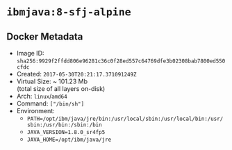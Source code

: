 # `ibmjava:8-sfj-alpine`

## Docker Metadata

- Image ID: `sha256:9929f2ffdd806e96281c36c0f28ed557c64769dfe3b02308bab7800ed550cfdc`
- Created: `2017-05-30T20:21:17.371091249Z`
- Virtual Size: ~ 101.23 Mb  
  (total size of all layers on-disk)
- Arch: `linux`/`amd64`
- Command: `["/bin/sh"]`
- Environment:
  - `PATH=/opt/ibm/java/jre/bin:/usr/local/sbin:/usr/local/bin:/usr/sbin:/usr/bin:/sbin:/bin`
  - `JAVA_VERSION=1.8.0_sr4fp5`
  - `JAVA_HOME=/opt/ibm/java/jre`
